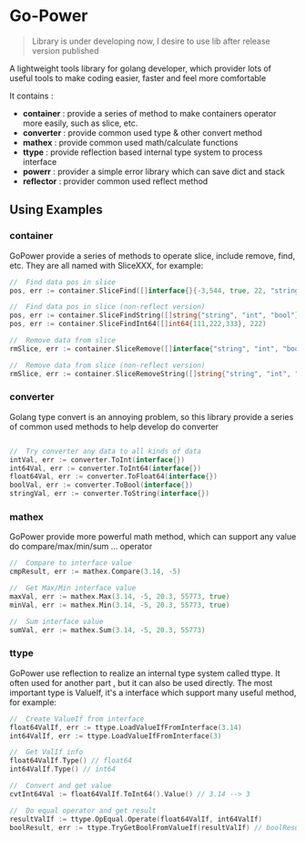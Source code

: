 Go-Power
===

> Library is under developing now, I desire to use lib after release version published

A lightweight tools library for golang developer, which provider lots of useful tools to make coding easier, faster and feel more comfortable

It contains :
- **container** : provide a series of method to make containers operator more easily, such as slice, etc.
- **converter** : provide common used type & other convert method
- **mathex** : provide common used math/calculate functions
- **ttype** : provide reflection based internal type system to process interface
- **powerr** : provider a simple error library which can save dict and stack
- **reflector** : provider common used reflect method

## Using Examples

### container

GoPower provide a series of methods to operate slice, include remove, find, etc. They are all named with SliceXXX, for example:

```go
//  Find data pos in slice
pos, err := container.SliceFind([]interface{}{-3,544, true, 22, "string-A", 123, "str-B", 3.1, -23.4, 3.111}, 3.1)

//  Find data pos in slice (non-reflect version)
pos, err := container.SliceFindString([]string{"string", "int", "bool"}, "bool")
pos, err := container.SliceFindInt64([]int64{111,222,333}, 222)

//  Remove data from slice
rmSlice, err := container.SliceRemove([]interface{"string", "int", "bool"}, "int")

//  Remove data from slice (non-reflect version)
rmSlice, err := container.SliceRemoveString([]string{"string", "int", "bool"}, "int")

```

### converter

Golang type convert is an annoying problem, so this library provide a series of common used methods to help develop do converter

```go

//  Try converter any data to all kinds of data
intVal, err := converter.ToInt(interface{})
int64Val, err := converter.ToInt64(interface{})
float64Val, err := converter.ToFloat64(interface{})
boolVal, err := converter.ToBool(interface{})
stringVal, err := converter.ToString(interface{})

```

### mathex

GoPower provide more powerful math method, which can support any value do compare/max/min/sum ... operator 

```go
//  Compare to interface value
cmpResult, err := mathex.Compare(3.14, -5)

//  Get Max/Min interface value
maxVal, err := mathex.Max(3.14, -5, 20.3, 55773, true)
minVal, err := mathex.Min(3.14, -5, 20.3, 55773, true)

//  Sum interface value
sumVal, err := mathex.Sum(3.14, -5, 20.3, 55773)

```

### ttype

GoPower use reflection to realize an internal type system called ttype. It often used for another part , but it can also be used directly. The most important type is ValueIf, it's a interface which support many useful method, for example:

```go
//  Create ValueIf from interface
float64ValIf, err := ttype.LoadValueIfFromInterface(3.14) 
int64ValIf, err := ttype.LoadValueIfFromInterface(3) 

//  Get ValIf info
float64ValIf.Type() // float64
int64ValIf.Type() // int64 

//  Convert and get value
cvtInt64Val := float64ValIf.ToInt64().Value() // 3.14 --> 3 

//  Do equal operator and get result
resultValIf := ttype.OpEqual.Operate(float64ValIf, int64ValIf)
boolResult, err := ttype.TryGetBoolFromValueIf(resultValIf) // boolResult is bool = false
```
